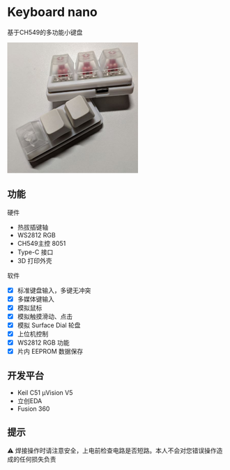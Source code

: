 # Keyboard nano

基于CH549的多功能小键盘

<img src="./IMG/1.jpg" height="300" width="300"/>


## 功能

硬件

- 热拔插键轴
- WS2812 RGB
- CH549主控 8051
- Type-C 接口
- 3D 打印外壳

软件

- [x] 标准键盘输入，多键无冲突
- [x] 多媒体键输入
- [x] 模拟鼠标
- [x] 模拟触摸滑动、点击
- [x] 模拟 Surface Dial 轮盘
- [x] 上位机控制
- [x] WS2812 RGB 功能
- [x] 片内 EEPROM 数据保存

## 开发平台

- Keil C51 µVision V5
- 立创EDA
- Fusion 360

## 提示

⚠ 焊接操作时请注意安全，上电前检查电路是否短路。本人不会对您错误操作造成的任何损失负责

